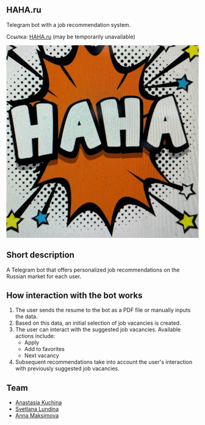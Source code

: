 ## HAHA.ru

Telegram bot with a job recommendation system.

Ссылка: [HAHA.ru](https://t.me/haha_project_bot) (may be temporarily unavailable)




![Bot screenshot](./data/photo_2024-03-29_20-17-58.jpg)


## Short description
A Telegram bot that offers personalized job recommendations on the Russian market for each user.


## How interaction with the bot works

1. The user sends the resume to the bot as a PDF file or manually inputs the data.
2. Based on this data, an initial selection of job vacancies is created.
3. The user can interact with the suggested job vacancies. Available actions include:
    * Apply
    * Add to favorites
    * Next vacancy
4. Subsequent recommendations take into account the user's interaction with previously suggested job vacancies.


## Team

- [Anastasia Kuchina](https://github.com/kuchina-anastasia11)
- [Svetlana Lundina](https://github.com/Vambassa)
- [Anna Maksimova](https://github.com/anpalmak2003)